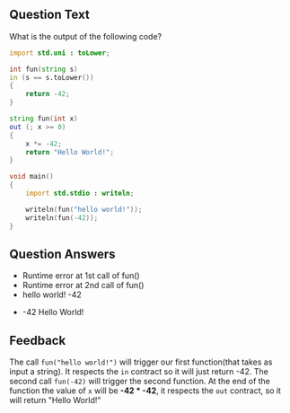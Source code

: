## Question Text

What is the output of the following code?
```d
import std.uni : toLower;

int fun(string s)
in (s == s.toLower())
{
    return -42;
}

string fun(int x)
out (; x >= 0)
{
    x *= -42;
    return "Hello World!";
}

void main()
{
    import std.stdio : writeln;

    writeln(fun("hello world!"));
    writeln(fun(-42));
}
```

## Question Answers

- Runtime error at 1st call of fun()
- Runtime error at 2nd call of fun()
- hello world!
-42
+ -42
Hello World!

## Feedback

The call `fun("hello world!")` will trigger our first function(that takes as input a string).
It respects the `in` contract so it will just  return -42.
The second call `fun(-42)` will trigger the second function.
At the end of the function the value of `x` will be **-42 * -42**, it respects the `out` contract, so it will return "Hello World!"